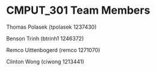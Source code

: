 CMPUT_301 Team Members
============
Thomas Polasek (tpolasek 1237430)

Benson Trinh (btrinh1 1246372)

Remco Uittenbogerd (remco 1271070)

Clinton Wong (ciwong 1213441)